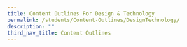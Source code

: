 ```yaml
---
title: Content Outlines For Design & Technology
permalink: /students/Content-Outlines/DesignTechnology/
description: ""
third_nav_title: Content Outlines
---
```


